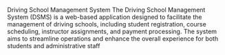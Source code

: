 Driving School Management System
 The Driving School Management System (DSMS) is a web-based application designed to
 facilitate the management of driving schools, including student registration, course scheduling,
 instructor assignments, and payment processing. The system aims to streamline operations and
 enhance the overall experience for both students and administrative staff

